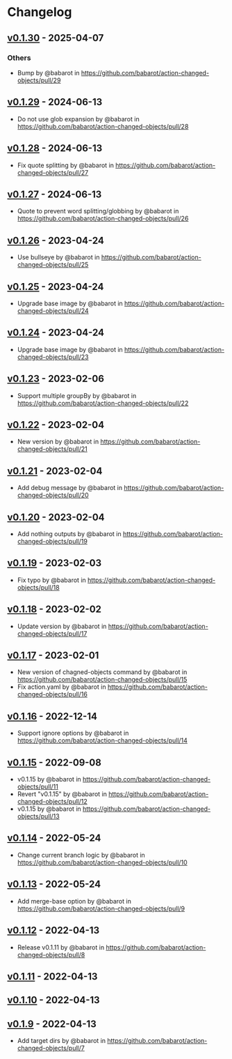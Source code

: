 # Changelog

## [v0.1.30](https://github.com/babarot/action-changed-objects/compare/v0.1.29...v0.1.30) - 2025-04-07
### Others
- Bump by @babarot in https://github.com/babarot/action-changed-objects/pull/29

## [v0.1.29](https://github.com/babarot/action-changed-objects/compare/v0.1.28...v0.1.29) - 2024-06-13
- Do not use glob expansion by @babarot in https://github.com/babarot/action-changed-objects/pull/28

## [v0.1.28](https://github.com/babarot/action-changed-objects/compare/v0.1.27...v0.1.28) - 2024-06-13
- Fix quote splitting by @babarot in https://github.com/babarot/action-changed-objects/pull/27

## [v0.1.27](https://github.com/babarot/action-changed-objects/compare/v0.1.26...v0.1.27) - 2024-06-13
- Quote to prevent word splitting/globbing by @babarot in https://github.com/babarot/action-changed-objects/pull/26

## [v0.1.26](https://github.com/babarot/action-changed-objects/compare/v0.1.25...v0.1.26) - 2023-04-24
- Use bullseye by @babarot in https://github.com/babarot/action-changed-objects/pull/25

## [v0.1.25](https://github.com/babarot/action-changed-objects/compare/v0.1.24...v0.1.25) - 2023-04-24
- Upgrade base image by @babarot in https://github.com/babarot/action-changed-objects/pull/24

## [v0.1.24](https://github.com/babarot/action-changed-objects/compare/v0.1.23...v0.1.24) - 2023-04-24
- Upgrade base image by @babarot in https://github.com/babarot/action-changed-objects/pull/23

## [v0.1.23](https://github.com/babarot/action-changed-objects/compare/v0.1.22...v0.1.23) - 2023-02-06
- Support multiple groupBy by @babarot in https://github.com/babarot/action-changed-objects/pull/22

## [v0.1.22](https://github.com/babarot/action-changed-objects/compare/v0.1.21...v0.1.22) - 2023-02-04
- New version by @babarot in https://github.com/babarot/action-changed-objects/pull/21

## [v0.1.21](https://github.com/babarot/action-changed-objects/compare/v0.1.20...v0.1.21) - 2023-02-04
- Add debug message by @babarot in https://github.com/babarot/action-changed-objects/pull/20

## [v0.1.20](https://github.com/babarot/action-changed-objects/compare/v0.1.19...v0.1.20) - 2023-02-04
- Add nothing outputs by @babarot in https://github.com/babarot/action-changed-objects/pull/19

## [v0.1.19](https://github.com/babarot/action-changed-objects/compare/v0.1.18...v0.1.19) - 2023-02-03
- Fix typo by @babarot in https://github.com/babarot/action-changed-objects/pull/18

## [v0.1.18](https://github.com/babarot/action-changed-objects/compare/v0.1.17...v0.1.18) - 2023-02-02
- Update version by @babarot in https://github.com/babarot/action-changed-objects/pull/17

## [v0.1.17](https://github.com/babarot/action-changed-objects/compare/v0.1.16...v0.1.17) - 2023-02-01
- New version of chagned-objects command by @babarot in https://github.com/babarot/action-changed-objects/pull/15
- Fix action.yaml  by @babarot in https://github.com/babarot/action-changed-objects/pull/16

## [v0.1.16](https://github.com/babarot/action-changed-objects/compare/v0.1.15...v0.1.16) - 2022-12-14
- Support ignore options by @babarot in https://github.com/babarot/action-changed-objects/pull/14

## [v0.1.15](https://github.com/babarot/action-changed-objects/compare/v0.1.14...v0.1.15) - 2022-09-08
- v0.1.15 by @babarot in https://github.com/babarot/action-changed-objects/pull/11
- Revert "v0.1.15" by @babarot in https://github.com/babarot/action-changed-objects/pull/12
- v0.1.15 by @babarot in https://github.com/babarot/action-changed-objects/pull/13

## [v0.1.14](https://github.com/babarot/action-changed-objects/compare/v0.1.13...v0.1.14) - 2022-05-24
- Change current branch logic by @babarot in https://github.com/babarot/action-changed-objects/pull/10

## [v0.1.13](https://github.com/babarot/action-changed-objects/compare/v0.1.12...v0.1.13) - 2022-05-24
- Add merge-base option by @babarot in https://github.com/babarot/action-changed-objects/pull/9

## [v0.1.12](https://github.com/babarot/action-changed-objects/compare/v0.1.11...v0.1.12) - 2022-04-13
- Release v0.1.11 by @babarot in https://github.com/babarot/action-changed-objects/pull/8

## [v0.1.11](https://github.com/babarot/action-changed-objects/compare/v0.1.10...v0.1.11) - 2022-04-13

## [v0.1.10](https://github.com/babarot/action-changed-objects/compare/v0.1.9...v0.1.10) - 2022-04-13

## [v0.1.9](https://github.com/babarot/action-changed-objects/compare/v0.1.8...v0.1.9) - 2022-04-13
- Add target dirs by @babarot in https://github.com/babarot/action-changed-objects/pull/7
